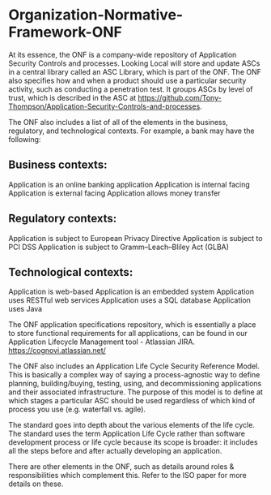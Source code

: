 # Organization-Normative-Framework-ONF

At its essence, the ONF is a company-wide repository of Application Security Controls and processes. Looking Local will store and update ASCs in a central library called an ASC Library, which is part of the ONF. The ONF also specifies how and when a product should use a particular security activity, such as conducting a penetration test. It groups ASCs by level of trust, which is described in the ASC at <https://github.com/Tony-Thompson/Application-Security-Controls-and-processes>.

The ONF also includes a list of all of the elements in the business, regulatory, and technological contexts. For example, a bank may have the following:

## Business contexts:

Application is an online banking application
Application is internal facing
Application is external facing
Application allows money transfer

## Regulatory contexts:

Application is subject to European Privacy Directive
Application is subject to PCI DSS
Application is subject to Gramm–Leach–Bliley Act (GLBA)

## Technological contexts:

Application is web-based
Application is an embedded system
Application uses RESTful web services
Application uses a SQL database
Application uses Java

The ONF application specifications repository, which is essentially a place to store functional requirements for all applications, can be found in our Application Lifecycle Management tool -  Atlassian JIRA. <https://cognovi.atlassian.net/>

The ONF also includes an Application Life Cycle Security Reference Model. This is basically a complex way of saying a process-agnostic way to define planning, building/buying, testing, using, and decommissioning applications and their associated infrastructure. The purpose of this model is to define at which stages a particular ASC should be used regardless of which kind of process you use (e.g. waterfall vs. agile).

The standard goes into depth about the various elements of the life cycle. The standard uses the term Application Life Cycle rather than software development process or life cycle because its scope is broader: it includes all the steps before and after actually developing an application.

There are other elements in the ONF, such as details around roles & responsibilities which complement this. Refer to the ISO paper for more details on these.
